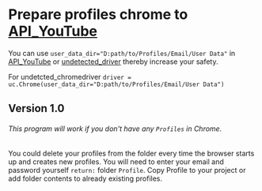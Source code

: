 # Prepare profiles chrome to [API_YouTube](https://github.com/ArtDanger/API_YouTube)

You can use `user_data_dir="D:path/to/Profiles/Email/User Data"` in [API_YouTube](https://github.com/ArtDanger/API_YouTube) or [undetected_driver](https://github.com/ultrafunkamsterdam/undetected-chromedriver) thereby increase your safety.

For undetcted_chromedriver `driver = uc.Chrome(user_data_dir="D:path/to/Profiles/Email/User Data")`

## Version 1.0
###### This program will work if you don't have any `Profiles` in Chrome.
You could delete your profiles from the folder every time the browser starts up and creates new profiles.
You will need to enter your email and password yourself
`return:` folder `Profile`. Copy Profile to your project or add folder contents to already existing profiles.
